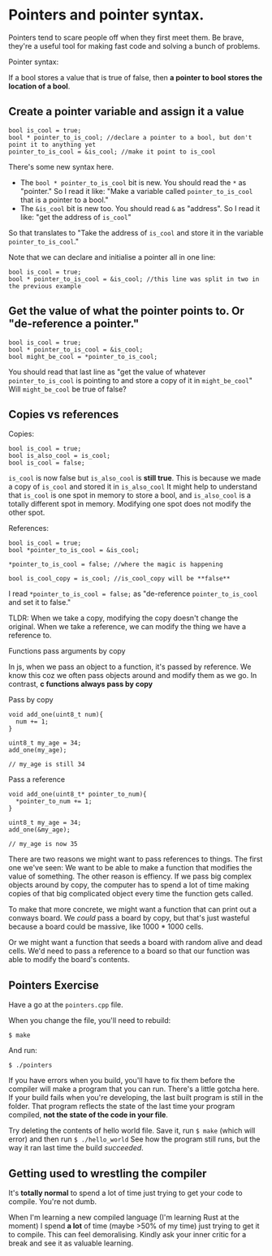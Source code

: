 # Pointers and pointer syntax.

Pointers tend to scare people off when they first meet them. Be brave, they're a useful tool for making fast code and solving a bunch of problems.

Pointer syntax:

If a bool stores a value that is true of false, then **a pointer to bool stores the location of a bool**.

## Create a pointer variable and assign it a value

```
bool is_cool = true;
bool * pointer_to_is_cool; //declare a pointer to a bool, but don't point it to anything yet 
pointer_to_is_cool = &is_cool; //make it point to is_cool
```

There's some new syntax here. 

- The `bool * pointer_to_is_cool` bit is new. You should read the `*` as "pointer." So I read it like: "Make a variable called `pointer_to_is_cool` that is a pointer to a bool."
- The `&is_cool` bit is new too. You should read `&` as "address". So I read it like: "get the address of `is_cool`"

So that translates to "Take the address of `is_cool` and store it in the variable `pointer_to_is_cool`."

Note that we can declare and initialise a pointer all in one line:

```
bool is_cool = true;
bool * pointer_to_is_cool = &is_cool; //this line was split in two in the previous example
```

## Get the value of what the pointer points to. Or "de-reference a pointer."

```
bool is_cool = true;
bool * pointer_to_is_cool = &is_cool;
bool might_be_cool = *pointer_to_is_cool;
```

You should read that last line as "get the value of whatever `pointer_to_is_cool` is pointing to and store a copy of it in `might_be_cool`"
Will `might_be_cool` be true of false? 

## Copies vs references

Copies:

```
bool is_cool = true;
bool is_also_cool = is_cool;
bool is_cool = false; 
```
`is_cool` is now false but `is_also_cool` is **still true**. This is because we made a copy of `is_cool` and stored it in `is_also_cool`
It might help to understand that `is_cool` is one spot in memory to store a bool, and `is_also_cool` is a totally different spot in memory.
Modifying one spot does not modify the other spot.


References:

```
bool is_cool = true;
bool *pointer_to_is_cool = &is_cool;

*pointer_to_is_cool = false; //where the magic is happening 

bool is_cool_copy = is_cool; //is_cool_copy will be **false**
```
I read `*pointer_to_is_cool = false;` as "de-reference `pointer_to_is_cool` and set it to false."

TLDR: When we take a copy, modifying the copy doesn't change the original. When we take a reference, we can modify the thing we have a reference to.


Functions pass arguments by copy

In js, when we pass an object to a function, it's passed by reference. We know this coz we often pass objects around and modify them as we go.
In contrast, **c functions always pass by copy**

Pass by copy

```
void add_one(uint8_t num){
  num += 1;
}

uint8_t my_age = 34;
add_one(my_age);

// my_age is still 34

```

Pass a reference
```
void add_one(uint8_t* pointer_to_num){
  *pointer_to_num += 1;
}

uint8_t my_age = 34;
add_one(&my_age);

// my_age is now 35
```

There are two reasons we might want to pass references to things. The first one we've seen: We want to be able to make a function that modifies the value of something.
The other reason is effiency. If we pass big complex objects around by copy, the computer has to spend a lot of time making copies of that big complicated object every time the function gets called.

To make that more concrete, we might want a function that can print out a conways board. We _could_ pass a board by copy, but that's just wasteful because a board could be massive, like 1000 * 1000 cells.

Or we might want a function that seeds a board with random alive and dead cells. We'd need to pass a reference to a board so that our function was able to modify the board's contents.

## Pointers Exercise

Have a go at the `pointers.cpp` file. 

When you change the file, you'll need to rebuild:

`$ make`

And run:

`$ ./pointers`

If you have errors when you build, you'll have to fix them before the compiler will make a program that you can run.
There's a little gotcha here. If your build fails when you're developing, the last built program is still in the folder. That program reflects the state of the last time your program compiled, **not the state of the code in your file**.

Try deleting the contents of hello world file. Save it, run `$ make` (which will error) and then run `$ ./hello_world`
See how the program still runs, but the way it ran last time the build _succeeded_.

## Getting used to wrestling the compiler

It's **totally normal** to spend a lot of time just trying to get your code to compile. You're not dumb. 

When I'm learning a new compiled language (I'm learning Rust at the moment) I spend **a lot** of time (maybe >50% of my time) just trying to get it to compile. This can feel demoralising. Kindly ask your inner critic for a break and see it as valuable learning.
